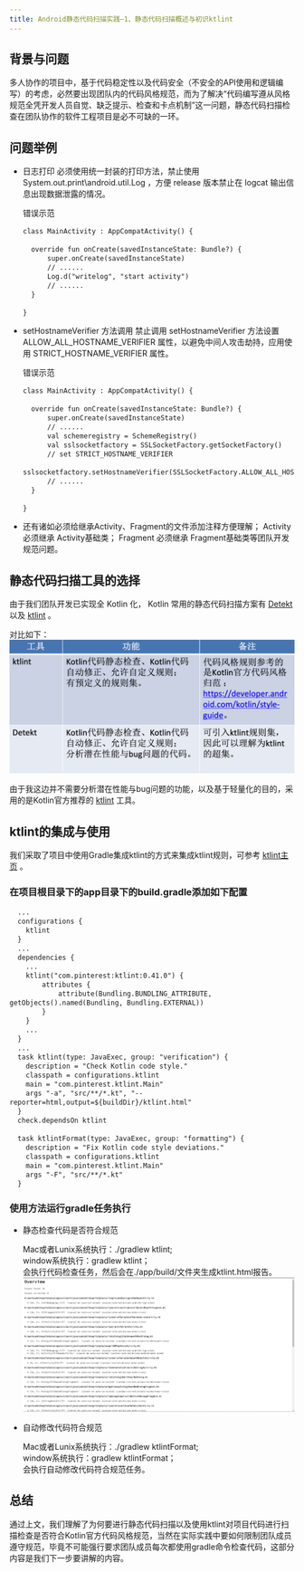 ```yaml
---
title: Android静态代码扫描实践—1、静态代码扫描概述与初识ktlint
---
```


## 背景与问题

多人协作的项目中，基于代码稳定性以及代码安全（不安全的API使用和逻辑编写）的考虑，必然要出现团队内的代码风格规范，而为了解决“代码编写遵从风格规范全凭开发人员自觉、缺乏提示、检查和卡点机制”这一问题，静态代码扫描检查在团队协作的软件工程项目是必不可缺的一环。

## 问题举例

- 日志打印
  必须使用统一封装的打印方法，禁止使用 System.out.print\android.util.Log ，方便 release 版本禁止在 logcat 输出信息出现数据泄露的情况。

  错误示范
  ```
  class MainActivity : AppCompatActivity() {

    override fun onCreate(savedInstanceState: Bundle?) {
        super.onCreate(savedInstanceState)
        // ......
        Log.d("writelog", "start activity")
        // ......
    }

  }
  ```

- setHostnameVerifier 方法调用
  禁止调用 setHostnameVerifier 方法设置 ALLOW_ALL_HOSTNAME_VERIFIER 属性，以避免中间人攻击劫持，应用使用 STRICT_HOSTNAME_VERIFIER 属性。

  错误示范
  ```
  class MainActivity : AppCompatActivity() {

    override fun onCreate(savedInstanceState: Bundle?) {
        super.onCreate(savedInstanceState)
        // ......
        val schemeregistry = SchemeRegistry()
        val sslsocketfactory = SSLSocketFactory.getSocketFactory()
        // set STRICT_HOSTNAME_VERIFIER
        sslsocketfactory.setHostnameVerifier(SSLSocketFactory.ALLOW_ALL_HOSTNAME_VERIFIER)
        // ......
    }

  }
  ```

- 还有诸如必须给继承Activity、Fragment的文件添加注释方便理解； Activity 必须继承 Activity基础类； Fragment 必须继承 Fragment基础类等团队开发规范问题。

## 静态代码扫描工具的选择

由于我们团队开发已实现全 Kotlin 化， Kotlin 常用的静态代码扫描方案有 [Detekt](https://github.com/detekt/detekt) 以及 [ktlint](https://github.com/pinterest/ktlint) 。

对比如下：
![对比](images/2021-07-06-对比.png)

由于我这边并不需要分析潜在性能与bug问题的功能，以及基于轻量化的目的，采用的是Kotlin官方推荐的 [ktlint](https://github.com/pinterest/ktlint) 工具。

## ktlint的集成与使用

我们采取了项目中使用Gradle集成ktlint的方式来集成ktlint规则，可参考 [ktlint主页](https://github.com/pinterest/ktlint) 。

### 在项目根目录下的app目录下的build.gradle添加如下配置
```
  ...
  configurations {
    ktlint
  }
  ...
  dependencies {
    ...
    ktlint("com.pinterest:ktlint:0.41.0") {
        attributes {
            attribute(Bundling.BUNDLING_ATTRIBUTE, getObjects().named(Bundling, Bundling.EXTERNAL))
        }
    }
    ...
  }
  ...
  task ktlint(type: JavaExec, group: "verification") {
    description = "Check Kotlin code style."
    classpath = configurations.ktlint
    main = "com.pinterest.ktlint.Main"
    args "-a", "src/**/*.kt", "--reporter=html,output=${buildDir}/ktlint.html"
  }
  check.dependsOn ktlint

  task ktlintFormat(type: JavaExec, group: "formatting") {
    description = "Fix Kotlin code style deviations."
    classpath = configurations.ktlint
    main = "com.pinterest.ktlint.Main"
    args "-F", "src/**/*.kt"
  }
```

### 使用方法运行gradle任务执行
- 静态检查代码是否符合规范
  
  Mac或者Lunix系统执行：./gradlew ktlint;   
  window系统执行：gradlew ktlint；  
  会执行代码检查任务，然后会在./app/build/文件夹生成ktlint.html报告。  
  ![html报告](images/2021-07-06-html报告.png)

- 自动修改代码符合规范

  Mac或者Lunix系统执行：./gradlew ktlintFormat;   
  window系统执行：gradlew ktlintFormat；  
  会执行自动修改代码符合规范任务。  

## 总结

通过上文，我们理解了为何要进行静态代码扫描以及使用ktlint对项目代码进行扫描检查是否符合Kotlin官方代码风格规范，当然在实际实践中要如何限制团队成员遵守规范，毕竟不可能强行要求团队成员每次都使用gradle命令检查代码，这部分内容是我们下一步要讲解的内容。